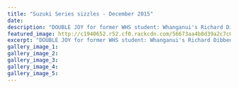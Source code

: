 ```yaml
---
title: "Suzuki Series sizzles - December 2015"
date: 
description: "DOUBLE JOY for former WHS student: Whanganui's Richard Dibben (Honda) won both SuperMoto races, Wanganui Chronicle article on 9/12/15..."
featured_image: http://c1940652.r52.cf0.rackcdn.com/56673aa4b8d39a2c7c0003ff/Richard-Dibben-ex-2006-won-both-SuperMoto-races-9.12.15-chron.jpg
excerpt: "DOUBLE JOY for former WHS student: Whanganui's Richard Dibben (Honda) won both SuperMoto races."
gallery_image_1: 
gallery_image_2: 
gallery_image_3: 
gallery_image_4: 
gallery_image_5: 
---
```

